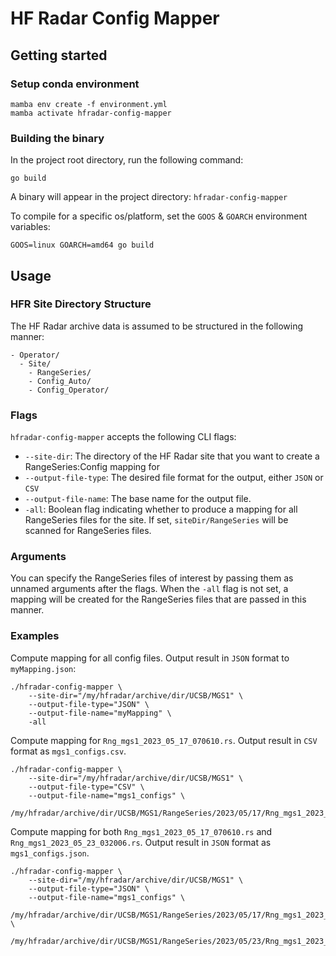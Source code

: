 # HF Radar Config Mapper

## Getting started
### Setup conda environment
```
mamba env create -f environment.yml
mamba activate hfradar-config-mapper
```

### Building the binary
In the project root directory, run the following command:
```
go build
```

A binary will appear in the project directory: `hfradar-config-mapper`

To compile for a specific os/platform, set the `GOOS` & `GOARCH` environment variables:
```
GOOS=linux GOARCH=amd64 go build
```

## Usage
### HFR Site Directory Structure
The HF Radar archive data is assumed to be structured in the following manner:
```
- Operator/
  - Site/
    - RangeSeries/
    - Config_Auto/
    - Config_Operator/
```

### Flags
`hfradar-config-mapper` accepts the following CLI flags:
- `--site-dir`: The directory of the HF Radar site that you want to create a RangeSeries:Config mapping for
- `--output-file-type`: The desired file format for the output, either `JSON` or `CSV`
- `--output-file-name`: The base name for the output file.
- `-all`: Boolean flag indicating whether to produce a mapping for all RangeSeries files for the site. If set, `siteDir/RangeSeries` will be scanned for RangeSeries files.

### Arguments
You can specify the RangeSeries files of interest by passing them as unnamed arguments after the flags. When the `-all` flag is not set, a mapping will be created for the RangeSeries files that are passed in this manner.

### Examples
Compute mapping for all config files. Output result in `JSON` format to `myMapping.json`:
```
./hfradar-config-mapper \
    --site-dir="/my/hfradar/archive/dir/UCSB/MGS1" \
    --output-file-type="JSON" \
    --output-file-name="myMapping" \
    -all
```

Compute mapping for `Rng_mgs1_2023_05_17_070610.rs`. Output result in `CSV` format as `mgs1_configs.csv`.
```
./hfradar-config-mapper \
    --site-dir="/my/hfradar/archive/dir/UCSB/MGS1" \
    --output-file-type="CSV" \
    --output-file-name="mgs1_configs" \
    /my/hfradar/archive/dir/UCSB/MGS1/RangeSeries/2023/05/17/Rng_mgs1_2023_05_17_070610.rs
```

Compute mapping for both `Rng_mgs1_2023_05_17_070610.rs` and `Rng_mgs1_2023_05_23_032006.rs`. Output result in `JSON` format as `mgs1_configs.json`.
```
./hfradar-config-mapper \
    --site-dir="/my/hfradar/archive/dir/UCSB/MGS1" \
    --output-file-type="JSON" \
    --output-file-name="mgs1_configs" \
    /my/hfradar/archive/dir/UCSB/MGS1/RangeSeries/2023/05/17/Rng_mgs1_2023_05_17_070610.rs \
    /my/hfradar/archive/dir/UCSB/MGS1/RangeSeries/2023/05/23/Rng_mgs1_2023_05_23_032006.rs
```